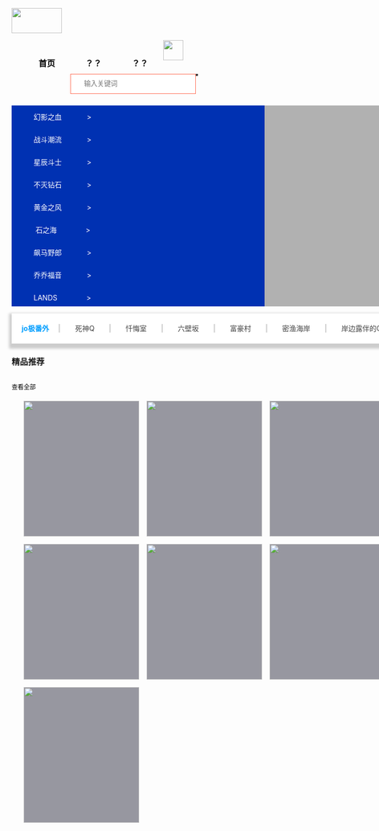 <html><head></head> 
 <body id="4"> 
  <meta id="v25" charset="utf-8" name="viewport" content="width=device-width, initial-scale=1, maximum-scale=1, user-scalable=no"> 
  <title id="v26">WebCat</title> 
  <style id="v27">
   *{
     margin:0;
     padding:0;
     }
   li{
     list-style-type:none;
     }
   a{
     text-decoration:none;
     }
   .w{
     width:1200px;
     }
  
  .jojo{
    float:left;
    }
 
    .top{
     height:10px;
     margin:10px;
     }
   .topnav{
     float:left;
     margin-left:30px;
     }
   .topnav ul li{
     list-style-type:none;
     float:left;
     padding:10px 10px;
     margin:0 20px;
     }
   .topnav ul li:hover{
     border-bottom:2px solid #004aff;
     }
   .topnav ul li a{
     text-decoration:none;
     color:#000000;
     }
   .topnav ul li a:hoven{
    color:#feff7a;
     }
   .ss{
     height:100px;
     }
   .ss input{
     width:250px;
     height:40px;
     text-indent:2em;
     float:left;
     border:1px solid #ff6b53;
     }
    .ss button{
      
      border:0;
     
      float:left;
      background:url(sst.jpeg) ;
      
      }
    
     .jjjj{
      height:400px;
      background:#0046ff;
      margin-top:30px;;
      
      }  
   
    .jjjj .w{
     
     background:url("8jojo.jpg")  no-repeat top center;
     }
    .left_list{
      float:left
      width:200px;
      height:400px;
      background:rgba(0,0,0,.3);
      
      }
    .left_list ul li{
      height:45px;
      line-height:45px;
      padding:0 20px;
      
      }
    .left_list ul li a{
      color:#fff;
      }
    .left_list ul li span{
      color:#fff;
      margin-left:50px;
      
      }
    .goods .w{
      height:60px;
      line-height:60px;
      box-shadow:0 5px 5px 5px #ccc;
      background-color:#ffffff;
      margin-top:10px;
      
      }
    .goods .w h4{
      float:left;
      margin:0 20px;
      color:#009eff;
      }
   .goods .w ul{
     float:left;
     }
   .goods .w ul li{
     float:left;
     }
   .goods .w ul li a{
     color:#444;
     padding: 0 30px;
     border-left:2px solid #ccc;
     }
   .goods .w p{
     float:right;
     font-size:12px;
     color:#00a4ff;
     margin-right:30px;
     }
 
   .hd{
     overflow:hidden;
     
     }
   .hd h3{
     margin:30px 0 20px 0;
     float:left;
     }
   .hd p{
     
     float:right;
    margin:30px 0 20px 0;
     color:#000000;
     font-size:12px;
     
     }
   .bd1 ul{
     width:1225px;
     }
   .bd1 ul li{
     float:left;
     width:230px;
     height:270px;
     background:#9797a0;
     margin-right:15px;
    margin-bottom:15px;
     }
     .bd1 ul li img{
       width:100%;
       
       
       }
     .info h3{
       text-align:center;
       color:#ffde07;
       
       }
   .bd1 ul li .info p{
    text-align:center;
    margin: 0 8px;
    font-size: 12px;
    color: #ff9159;
      }
   </style> 
  <script src="js/jq.js"></script> 
  <div id="v5" class="top"> 
   <div id="v6" class="jojo"> 
    <img id="v7" src="jojo.jpg" width="100" height="50"> 
   </div> 
   <!--w--> 
   <div id="v8" class="topnav"> 
    <ul id="v9"> 
     <li id="v10"><h3 id="v16"><a id="v11" href="#">首页</a></h3><h1 id="v17"></h1></li> 
     <li id="v12"><h3 id="v18"><a id="v13" href="#">？？</a></h3></li> 
     <li id="v14"><h3 id="v19"><a id="v15" href="#">？？</a></h3></li> 
    </ul> 
   </div> 
   <!--w--> 
   <div id="v20" class="ss"> 
    <div id="v28" class="sst"> 
     <img id="v29" src="sst.jpeg" width="40" height="40"> 
     <input id="v21" type="text" placeholder="输入关键词"> 
     <button id="v22"> </button> 
    </div> 
   </div> 
   <!--w--> 
   <div id="v30" class="jjjj"> 
    <div id="v31" class="w"> 
     <div id="v32" class="left_list"> 
      <ul id="v36"> 
       <li id="v34"> <a id="v35" href="#">幻影之血<span id="v37">&gt;</span></a></li> 
       <li id="v34"> <a id="v35" href="#">战斗潮流<span id="v38">&gt;</span></a></li> 
       <li id="v34"> <a id="v35" href="#">星辰斗士<span id="v39">&gt;</span></a></li> 
       <li id="v34"> <a id="v35" href="#">不灭钻石<span id="v40">&gt;</span></a></li> 
       <li id="v34"> <a id="v35" href="#">黄金之风<span id="v41">&gt;</span></a></li> 
       <li id="v34"> <a id="v35" href="#">&nbsp;石之海&nbsp;&nbsp;<span id="v42">&gt;</span></a></li> 
       <li id="v34"> <a id="v35" href="#">飙马野郎<span id="v43">&gt;</span></a></li> 
       <li id="v34"> <a id="v35" href="#">乔乔福音<span id="v44">&gt;</span></a></li> 
       <li id="v34"> <a id="v35" href="#">LANDS&nbsp;&nbsp;<span id="v45">&gt;</span></a></li> 
      </ul> 
     </div> 
    </div> 
   </div> 
   <!--w-->
   <div class="goods">
   <div class="w">
   <h4>jo极番外</h4>
   <ul>
   <li><a href="">死神Q</a></li>
    <li><a href="">忏悔室</a></li>
     <li><a href="">六壁坂</a></li>
      <li><a href="">富豪村</a></li>
       <li><a href="">密渔海岸</a></li>
        <li><a href="">岸边露伴的GUCCI之旅</a></li>
   
   </ul>
   <p>等待更新</p>
   </div>
   </div>
   
   <!--w--> 
   <div class="box w">
   <div class="hd">
   <h3>精品推荐</h3>
   <p>查看全部</p>
   
   </div>
   <div class="bd1">
   <ul>
   <li><img src="1jo.jpg" >
   <div class="info"><p><h3>幻影之血</h3></p></div>
   <h6>&nbsp&nbsp&nbsp&nbsp&nbsp 初代JOJO（乔纳森·乔斯达）的父亲收留了其“救命恩人”的儿子，一个名叫迪奥·布兰度的孤儿，抚养他成人， 但迪奥图谋JOJO家族的财产，谋杀了乔纳森的父亲。事败之后，为了报复，迪奥不惜戴上神秘的石鬼面，成为了不老不死的吸血鬼，得到了不可思议的强大力量。而乔纳森后来也跟威廉·A·齐贝林学习了能杀死吸血鬼的波纹气功，而最后乔纳森在与迪奥同归于尽的时候也留下了后代。</h6>
 </li>
   <li><img src="2jo.png" ></li>
   <li><img src="3jo.png" ></li>
   <li><img src="4jo.jpg" ></li>
   <li><img src="5jo.jpg" ></li>
   <li><img src="6jo.jpg" ></li>
   <li><img src="7jo.jpg" ></li>
   <li><img src="8jo.png" ></li>
   <li><img src="9jo.jpg" ></li>
   </ul>
   </div>
   </div>
   <!--w-->
  </div>  
  </body>
</html>